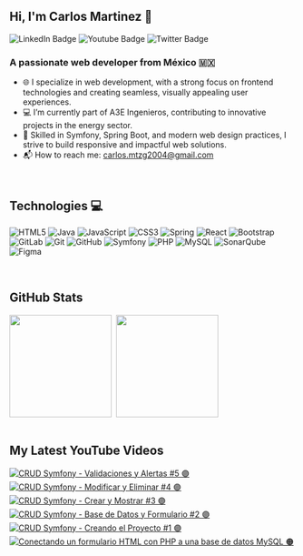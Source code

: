## Hi, I'm Carlos Martinez  👾
<div id="badges">
  <a href="https://www.linkedin.com/in/carlos-mtzg/" target="_blank" style="text-decoration: none">
    <img src="https://img.shields.io/badge/LinkedIn-8B89CC?style=for-the-badge&logo=linkedin&logoColor=white" alt="LinkedIn Badge"/>
  </a>
  <a href="https://www.youtube.com/@gregd3v" target="_blank" style="text-decoration: none">
    <img src="https://img.shields.io/badge/YouTube-8B89CC?style=for-the-badge&logo=youtube&logoColor=white" alt="Youtube Badge"/>
  </a>
  <a href="https://www.instagram.com/carlos_mart_go/" target="_blank" style="text-decoration: none">
    <img src="https://img.shields.io/badge/Instagram-8B89CC.svg?style=for-the-badge&logo=Instagram&logoColor=white" alt="Twitter Badge">
  </a>
</div>

### A passionate web developer from México 🇲🇽
* 🌐 I specialize in web development, with a strong focus on frontend technologies and creating seamless, visually appealing user experiences.
* 💻 I’m currently part of A3E Ingenieros, contributing to innovative projects in the energy sector.
* 🚀 Skilled in Symfony, Spring Boot, and modern web design practices, I strive to build responsive and impactful web solutions.
* 📬 How to reach me: carlos.mtzg2004@gmail.com

<br>

## Technologies 💻
![HTML5](https://img.shields.io/badge/html5-3C3C3D.svg?style=for-the-badge&logo=html5&logoColor=white)
![Java](https://img.shields.io/badge/java-8B89CC.svg?style=for-the-badge&logo=openjdk&logoColor=white)
![JavaScript](https://img.shields.io/badge/javascript-3C3C3D.svg?style=for-the-badge&logo=javascript&logoColor=white)
![CSS3](https://img.shields.io/badge/css3-8B89CC.svg?style=for-the-badge&logo=css3&logoColor=white)
![Spring](https://img.shields.io/badge/spring-3C3C3D.svg?style=for-the-badge&logo=spring&logoColor=white)
![React](https://img.shields.io/badge/react-8B89CC.svg?style=for-the-badge&logo=react&logoColor=white)
![Bootstrap](https://img.shields.io/badge/bootstrap-8B89CC.svg?style=for-the-badge&logo=bootstrap&logoColor=white)
![GitLab](https://img.shields.io/badge/gitlab-3C3C3D.svg?style=for-the-badge&logo=gitlab&logoColor=white)
![Git](https://img.shields.io/badge/git-8B89CC.svg?style=for-the-badge&logo=git&logoColor=white)
![GitHub](https://img.shields.io/badge/github-3C3C3D.svg?style=for-the-badge&logo=github&logoColor=white)
![Symfony](https://img.shields.io/badge/symfony-8B89CC.svg?style=for-the-badge&logo=symfony&logoColor=white)
![PHP](https://img.shields.io/badge/php-3C3C3D.svg?style=for-the-badge&logo=php&logoColor=white)
![MySQL](https://img.shields.io/badge/mysql-3C3C3D.svg?style=for-the-badge&logo=mysql&logoColor=white)
![SonarQube](https://img.shields.io/badge/SonarQube-8B89CC?style=for-the-badge&logo=sonarqube&logoColor=4E9BCD)
![Figma](https://img.shields.io/badge/figma-3C3C3D.svg?style=for-the-badge&logo=figma&logoColor=white)

<br>

## GitHub Stats
<div style="display: flex; gap: 8px">
<img height=180 align="center" src="https://github-readme-stats.vercel.app/api?username=Carlos-Mtzg&theme=midnight-purple&show_icons=true&hide_border=true&count_private=true" />
<img height=180 align="center" src="https://github-readme-stats.vercel.app/api/top-langs?username=Carlos-Mtzg&theme=midnight-purple&show_icons=true&hide_border=true&count_private=true&layout=compact&langs_count=8&card_width=280" />
</div>

</br>

## My Latest YouTube Videos 

<!-- BEGIN YOUTUBE-CARDS -->
[![CRUD Symfony - Validaciones y Alertas #5 🟣](https://ytcards.demolab.com/?id=qNZVFl5sbpU&title=CRUD+Symfony+-+Validaciones+y+Alertas+%235+%F0%9F%9F%A3&lang=en&timestamp=1722628806&background_color=%230d1117&title_color=%23ffffff&stats_color=%23dedede&max_title_lines=1&width=250&border_radius=5 "CRUD Symfony - Validaciones y Alertas #5 🟣")](https://www.youtube.com/watch?v=qNZVFl5sbpU)
[![CRUD Symfony - Modificar y Eliminar #4 🟣](https://ytcards.demolab.com/?id=KAZmtVaZgDw&title=CRUD+Symfony+-+Modificar+y+Eliminar+%234+%F0%9F%9F%A3&lang=en&timestamp=1722542406&background_color=%230d1117&title_color=%23ffffff&stats_color=%23dedede&max_title_lines=1&width=250&border_radius=5 "CRUD Symfony - Modificar y Eliminar #4 🟣")](https://www.youtube.com/watch?v=KAZmtVaZgDw)
[![CRUD Symfony - Crear y Mostrar #3 🟣](https://ytcards.demolab.com/?id=oixhaj5gFdc&title=CRUD+Symfony+-+Crear+y+Mostrar+%233+%F0%9F%9F%A3&lang=en&timestamp=1722456006&background_color=%230d1117&title_color=%23ffffff&stats_color=%23dedede&max_title_lines=1&width=250&border_radius=5 "CRUD Symfony - Crear y Mostrar #3 🟣")](https://www.youtube.com/watch?v=oixhaj5gFdc)
[![CRUD Symfony - Base de Datos y Formulario #2 🟣](https://ytcards.demolab.com/?id=4yZmWxRk3FM&title=CRUD+Symfony+-+Base+de+Datos+y+Formulario+%232+%F0%9F%9F%A3&lang=en&timestamp=1722369601&background_color=%230d1117&title_color=%23ffffff&stats_color=%23dedede&max_title_lines=1&width=250&border_radius=5 "CRUD Symfony - Base de Datos y Formulario #2 🟣")](https://www.youtube.com/watch?v=4yZmWxRk3FM)
[![CRUD Symfony - Creando el Proyecto #1 🟣](https://ytcards.demolab.com/?id=tzd-feg3Q5U&title=CRUD+Symfony+-+Creando+el+Proyecto+%231+%F0%9F%9F%A3&lang=en&timestamp=1722283227&background_color=%230d1117&title_color=%23ffffff&stats_color=%23dedede&max_title_lines=1&width=250&border_radius=5 "CRUD Symfony - Creando el Proyecto #1 🟣")](https://www.youtube.com/watch?v=tzd-feg3Q5U)
[![Conectando un formulario HTML con PHP a una base de datos MySQL 🟠](https://ytcards.demolab.com/?id=AAxcFCftLDk&title=Conectando+un+formulario+HTML+con+PHP+a+una+base+de+datos+MySQL+%F0%9F%9F%A0&lang=en&timestamp=1714873500&background_color=%230d1117&title_color=%23ffffff&stats_color=%23dedede&max_title_lines=1&width=250&border_radius=5 "Conectando un formulario HTML con PHP a una base de datos MySQL 🟠")](https://www.youtube.com/watch?v=AAxcFCftLDk)
<!-- END YOUTUBE-CARDS -->
